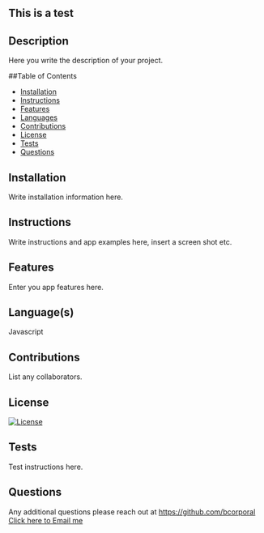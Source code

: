   ## This is a test

  
  ## Description
  Here you write the description of your project.


  
  ##Table of Contents
  - [Installation](#installation)
  - [Instructions](#instructions)
  - [Features](#features)
  - [Languages](#languages)
  - [Contributions](#contributions)
  - [License](#license)
  - [Tests](#tests)
  - [Questions](#questions)



  ## Installation
  Write installation information here.




  ## Instructions
  Write instructions and app examples here, insert a screen shot etc.

  


  ## Features
  Enter you app features here.



  ## Language(s)
  Javascript




  ## Contributions
  List any collaborators.




  ## License
  [![License](https://img.shields.io/badge/License-None-blue.svg)](https://opensource.org/licenses/None)
   




  ## Tests
  Test instructions here.




  ## Questions
  Any additional questions please reach out at https://github.com/bcorporal 
  [Click here to Email me](mailto:bcorporal@gmail.com)
